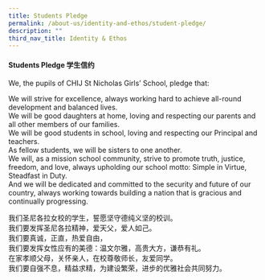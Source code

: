 ```yaml
---
title: Students Pledge
permalink: /about-us/identity-and-ethos/student-pledge/
description: ""
third_nav_title: Identity & Ethos
---
```

#### **Students Pledge 学生信约**

We, the pupils of CHIJ St Nicholas Girls’ School, pledge that:  
  
We will strive for excellence, always working hard to achieve all-round development and balanced lives.  
We will be good daughters at home, loving and respecting our parents and all other members of our families.  
We will be good students in school, loving and respecting our Principal and teachers.</br>
As fellow students, we will be sisters to one another.  
We will, as a mission school community, strive to promote truth, justice, freedom, and love, always upholding our school motto: Simple in Virtue, Steadfast in Duty.  
And we will be dedicated and committed to the security and future of our country, always working towards building a nation that is gracious and continually progressing.

我们圣尼各拉女校的学生，誓愿坚守德纯义坚的校训。  
我们要发挥圣尼各拉精神，爱天父，爱人如己。  
我们要真诚，正直，热爱自由，  
我们要发挥女性应有的美德：温文尔雅，高贵大方，谦恭有礼。  
在家孝顺父母，关怀亲人，在校尊敬师长，友爱同学。  
我们要自强不息，精益求精，为建设繁荣，进步的优雅社会共同努力。